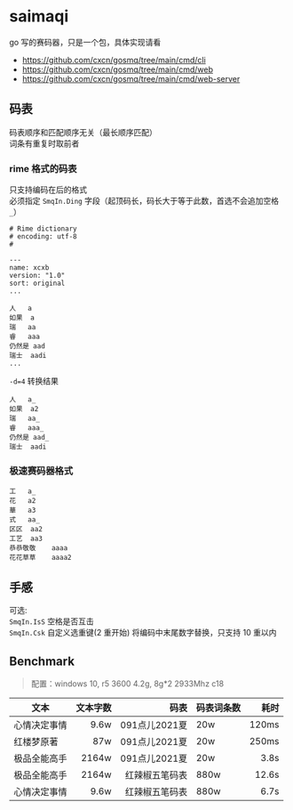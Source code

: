# saimaqi

go 写的赛码器，只是一个包，具体实现请看

- <https://github.com/cxcn/gosmq/tree/main/cmd/cli>
- <https://github.com/cxcn/gosmq/tree/main/cmd/web>
- <https://github.com/cxcn/gosmq/tree/main/cmd/web-server>


## 码表

码表顺序和匹配顺序无关（最长顺序匹配）  
词条有重复时取前者

### rime 格式的码表

只支持编码在后的格式  
必须指定 `SmqIn.Ding` 字段（起顶码长，码长大于等于此数，首选不会追加空格 `_`）  

```
# Rime dictionary
# encoding: utf-8
#

---
name: xcxb
version: "1.0"
sort: original
...

人	a
如果	a
瑞	aa
睿	aaa
仍然是	aad
瑞士	aadi
...
```

`-d=4` 转换结果

```
人	a_
如果	a2
瑞	aa_
睿	aaa_
仍然是	aad_
瑞士	aadi
```

### 极速赛码器格式

```
工	a_
花	a2
華	a3
式	aa_
区区	aa2
工艺	aa3
恭恭敬敬	aaaa
花花草草	aaaa2
```

## 手感

可选:  
`SmqIn.IsS` 空格是否互击  
`SmqIn.Csk` 自定义选重键(2 重开始) 
将编码中末尾数字替换，只支持 10 重以内

## Benchmark

> 配置：windows 10, r5 3600 4.2g, 8g\*2 2933Mhz c18

| 文本         | 文本字数 |          码表 | 码表词条数 |  耗时 |
| ------------ | -------: | ------------: | ---------- | ----: |
| 心情决定事情 |     9.6w | 091点儿2021夏 | 20w        | 120ms |
| 红楼梦原著   |      87w | 091点儿2021夏 | 20w        | 250ms |
| 极品全能高手 |    2164w | 091点儿2021夏 | 20w        |  3.8s |
| 极品全能高手 |    2164w | 红辣椒五笔码表 | 880w       | 12.6s |
| 心情决定事情 |     9.6w | 红辣椒五笔码表 | 880w       |  6.7s |
